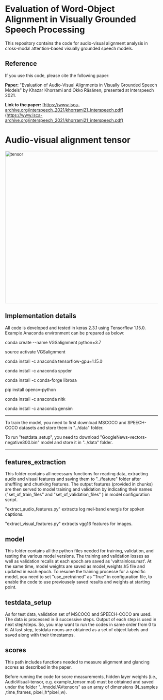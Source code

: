 

# Evaluation of Word-Object Alignment in Visually Grounded Speech Processing

This repository contains the code for audio-visual alignment analysis in cross-modal attention-based visually grounded speech models.

## Reference

If you use this code, please cite the following paper:

**Paper:** "Evaluation of Audio-Visual Alignments in Visually Grounded Speech Models" by Khazar Khorrami and Okko Räsänen, presented at Interspeech 2021.

**Link to the paper:** [https://www.isca-archive.org/interspeech_2021/khorrami21_interspeech.pdf](https://www.isca-archive.org/interspeech_2021/khorrami21_interspeech.pdf)


# Audio-visual alignment tensor

<img src="https://github.com/khazarkhorrami/VGS_alignment/assets/33454475/989ff7a1-0c78-4d34-a65c-7cd76e332b78" alt="tensor" width="800" height="500">



## Implementation details

All code is developed and tested in keras 2.3.1 using Tensorflow 1.15.0. Example Anaconda environment can be prepared as below:

conda create --name VGSalignment python=3.7

source activate VGSalignment

conda install -c anaconda tensorflow-gpu=1.15.0

conda install -c anaconda spyder

conda install -c conda-forge librosa

pip install opencv-python

conda install -c anaconda nltk

conda install -c anaconda gensim

***

To train the model, you need to first download MSCOCO and SPEECH-COCO datasets and store them in "../data" folder.

To run "testdata_setup", you need to download "GoogleNews-vectors-negative300.bin" model and store it in "../data" folder.

***


## features_extraction

This folder contains all necessary functions for reading data, extracting audio and visual features and saving them to "../feature" folder after shuffling and chunking features. The output features (provided in chunks) are then served to model training and validation by indicating their names ("set_of_train_files" and "set_of_validation_files" ) in model configuration script.  

"extract_audio_features.py" extracts log mel-band energis for spoken captions.

"extract_visual_features.py" extracts vgg16 features for images.



## model

This folder contains all the python files needed for training, validation, and testing the various model versions.
The training and validation losses as well as validation recalls at each epoch are saved as 'valtrainloss.mat'. At the same time, model weights are saved as model_weights.h5 file and updated in each epoch. To resume the training processe for a specific model, you need to set "use_pretrained" as "True" in configuration file, to enable the code to use previousely saved results and weights at starting point. 

## testdata_setup

As for test data, validation set of MSCOCO and SPEECH-COCO are used. The data is processed in 6 successive steps. Output of each step is used in next step/steps. So, you may want to run the codes in same order from 0 to 6. At last step, testdata nouns are obtained as a set of object labels and saved along with their timestamps.


## scores

This path includes functions needed to measure alignment and glancing scores as described in the paper.

Before running the code for score measurements, hidden layer weights (i.e., AudioVisual-tensor, e.g. example_tensor.mat) must be obtained and saved under the folder "../model/AVtensors" as an array of dimensions (N_samples ,time_frames, pixel_h*pixel_w). 


